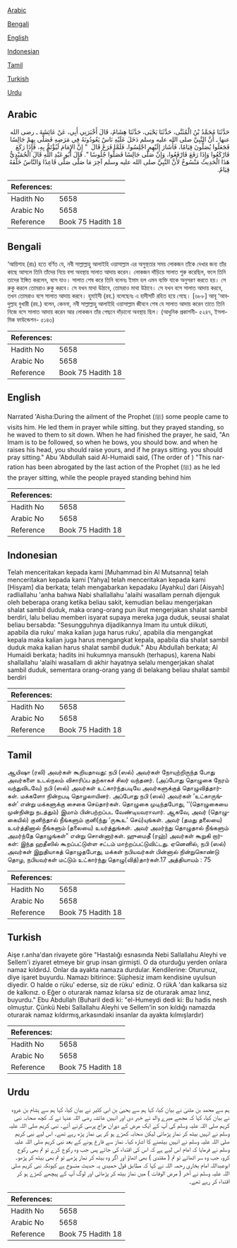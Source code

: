 [Arabic](#arabic)

[Bengali](#bengali)

[English](#english)

[Indonesian](#indonesian)

[Tamil](#tamil)

[Turkish](#turkish)

[Urdu](#urdu)

## Arabic


<div dir="rtl" lang="ar" style={{fontSize:'larger',backgroundColor:'#f8f9fa',padding:20}}>
حَدَّثَنَا مُحَمَّدُ بْنُ الْمُثَنَّى، حَدَّثَنَا يَحْيَى، حَدَّثَنَا هِشَامٌ، قَالَ أَخْبَرَنِي أَبِي، عَنْ عَائِشَةَ ـ رضى الله عنها ـ أَنَّ النَّبِيَّ صلى الله عليه وسلم دَخَلَ عَلَيْهِ نَاسٌ يَعُودُونَهُ فِي مَرَضِهِ فَصَلَّى بِهِمْ جَالِسًا فَجَعَلُوا يُصَلُّونَ قِيَامًا، فَأَشَارَ إِلَيْهِمِ اجْلِسُوا، فَلَمَّا فَرَغَ قَالَ ‏ "‏ إِنَّ الإِمَامَ لَيُؤْتَمُّ بِهِ، فَإِذَا رَكَعَ فَارْكَعُوا وَإِذَا رَفَعَ فَارْفَعُوا، وَإِنْ صَلَّى جَالِسًا فَصَلُّوا جُلُوسًا ‏"‏‏.‏ قَالَ أَبُو عَبْدِ اللَّهِ قَالَ الْحُمَيْدِيُّ هَذَا الْحَدِيثُ مَنْسُوخٌ لأَنَّ النَّبِيَّ صلى الله عليه وسلم آخِرَ مَا صَلَّى صَلَّى قَاعِدًا وَالنَّاسُ خَلْفَهُ قِيَامٌ‏.‏
</div>
<div style={{backgroundColor:'#f8f9fa',padding:20, marginBottom: 10}}><table> <thead> <tr> <th>References:</th> <th></th> </tr> </thead> <tbody><tr><td>Hadith No</td><td>5658</td></tr><tr><td>Arabic No</td><td>5658</td></tr><tr><td>Reference</td><td>Book 75 Hadith 18</td></tr></tbody></table></div>

## Bengali


<div dir="ltr" lang="bn" style={{fontSize:'larger',backgroundColor:'#f8f9fa',padding:20}}>
‘আয়িশাহ (রাঃ) হতে বর্ণিত যে, নবী সাল্লাল্লাহু আলাইহি ওয়াসাল্লাম এর অসুস্থতার সময় লোকজন তাঁকে দেখার জন্য তাঁর কাছে আসলে তিনি তাঁদের নিয়ে বসা অবস্থায় সালাত আদায় করেন। লোকজন দাঁড়িয়ে সালাত শুরু করেছিল, ফলে তিনি তাদের ইঙ্গিত করলেন, বসে যাও। সালাত শেষ করে তিনি বলেনঃ ইমাম হল এমন ব্যক্তি যাকে অনুসরণ করতে হয়। সে রুকু করলে তোমরাও রুকু করবে। সে যখন মাথা উঠাবে, তোমরাও মাথা উঠাবে। সে যখন বসে সালাত আদায় করবে, তখন তোমরাও বসে সালাত আদায় করবে। হুমাইদী (রহ.) বলেছেনঃ এ হাদীসটি রহিত হয়ে গেছে। [৬৮৮] আবূ ‘আবদুল্লাহ বুখারী (রহ.) বলেন, কেননা, নবী সাল্লাল্লাহু আলাইহি ওয়াসাল্লাম জীবনে শেষ যে সালাত আদায় করেন তাতে তিনি নিজে বসে সালাত আদায় করেন আর লোকজন তাঁর পেছনে দাঁড়ানো অবস্থায় ছিল। (আধুনিক প্রকাশনী- ৫২৪৭, ইসলামিক ফাউন্ডেশন- ৫১৪৩)
</div>
<div style={{backgroundColor:'#f8f9fa',padding:20, marginBottom: 10}}><table> <thead> <tr> <th>References:</th> <th></th> </tr> </thead> <tbody><tr><td>Hadith No</td><td>5658</td></tr><tr><td>Arabic No</td><td>5658</td></tr><tr><td>Reference</td><td>Book 75 Hadith 18</td></tr></tbody></table></div>

## English


<div dir="ltr" lang="en" style={{fontSize:'larger',backgroundColor:'#f8f9fa',padding:20}}>
Narrated 'Aisha:During the ailment of the Prophet (ﷺ) some people came to visits him. He led them in prayer while sitting. but they prayed standing, so he waved to them to sit down. When he had finished the prayer, he said, "An Imam is to be followed, so when he bows, you should bow. and when he raises his head, you should raise yours, and if he prays sitting. you should pray sitting." Abu 'Abdullah said Al-Humaidi said, (The order of ) "This narration has been abrogated by the last action of the Prophet (ﷺ) as he led the prayer sitting, while the people prayed standing behind him
</div>
<div style={{backgroundColor:'#f8f9fa',padding:20, marginBottom: 10}}><table> <thead> <tr> <th>References:</th> <th></th> </tr> </thead> <tbody><tr><td>Hadith No</td><td>5658</td></tr><tr><td>Arabic No</td><td>5658</td></tr><tr><td>Reference</td><td>Book 75 Hadith 18</td></tr></tbody></table></div>

## Indonesian


<div dir="ltr" lang="id" style={{fontSize:'larger',backgroundColor:'#f8f9fa',padding:20}}>
Telah menceritakan kepada kami [Muhammad bin Al Mutsanna] telah menceritakan kepada kami [Yahya] telah menceritakan kepada kami [Hisyam] dia berkata; telah mengabarkan kepadaku [Ayahku] dari [Aisyah] radliallahu 'anha bahwa Nabi shallallahu 'alaihi wasallam pernah dijenguk oleh beberapa orang ketika beliau sakit, kemudian beliau mengerjakan shalat sambil duduk, maka orang-orang pun ikut mengerjakan shalat sambil berdiri, lalu beliau memberi isyarat supaya mereka juga duduk, seusai shalat beliau bersabda: "Sesungguhnya dijadikannya Imam itu untuk diikuti, apabila dia ruku' maka kalian juga harus ruku', apabila dia mengangkat kepala maka kalian juga harus mengangkat kepala, apabila dia shalat sambil duduk maka kalian harus shalat sambil duduk." Abu Abdullah berkata; Al Humaidi berkata; hadits ini hukumnya mansukh (terhapus), karena Nabi shallallahu 'alaihi wasallam di akhir hayatnya selalu mengerjakan shalat sambil duduk, sementara orang-orang yang di belakang beliau shalat sambil berdiri
</div>
<div style={{backgroundColor:'#f8f9fa',padding:20, marginBottom: 10}}><table> <thead> <tr> <th>References:</th> <th></th> </tr> </thead> <tbody><tr><td>Hadith No</td><td>5658</td></tr><tr><td>Arabic No</td><td>5658</td></tr><tr><td>Reference</td><td>Book 75 Hadith 18</td></tr></tbody></table></div>

## Tamil


<div dir="ltr" lang="ta" style={{fontSize:'larger',backgroundColor:'#f8f9fa',padding:20}}>
ஆயிஷா (ரலி) அவர்கள் கூறியதாவது: நபி (ஸல்) அவர்கள் நோயுற்றிருந்த போது அவர்களை உடல்நலம் விசாரிப்ப தற்காகச் சிலர் வந்தனர். (அப்போது தொழுகை நேரம் வந்துவிடவே) நபி (ஸல்) அவர்கள் உட்கார்ந்தபடியே அவர்களுக்குத் தொழுவித்தார்கள். மக்களோ நின்றபடி தொழலாயினர். அப்போது நபி (ஸல்) அவர்கள் ‘உட்காருங்கள்’ என்று மக்களுக்கு சைகை செய்தார்கள். தொழுகை முடிந்தபோது, ‘‘(தொழுகையை முன்நின்று நடத்தும்) இமாம் பின்பற்றப்பட வேண்டியவராவார். ஆகவே, அவர் (தொழுகையில்) குனிந்தால் நீங்களும் குனி(ந்து ‘ருகூஉ’ செய்)யுங்கள். அவர் (தமது தலையை) உயர்த்தினால் நீங்களும் (தலையை) உயர்த்துங்கள். அவர் அமர்ந்து தொழுதால் நீங்களும் அமர்ந்தே தொழுங்கள்” என்று சொன்னார்கள். ஹுமைதீ (ரஹ்) அவர்கள் கூறுகி றார்கள்: இந்த ஹதீஸில் கூறப்பட்டுள்ள சட்டம் மாற்றப்பட்டுவிட்டது. ஏனெனில், நபி (ஸல்) அவர்கள் இறுதியாகத் தொழுதபோது, மக்கள் நபியவர்கள் பின்னால் நின்றுகொண்டு தொழ, நபியவர்கள் மட்டும் உட்கார்ந்து தொழு(வித்)தார்கள்.17 அத்தியாயம் : 75
</div>
<div style={{backgroundColor:'#f8f9fa',padding:20, marginBottom: 10}}><table> <thead> <tr> <th>References:</th> <th></th> </tr> </thead> <tbody><tr><td>Hadith No</td><td>5658</td></tr><tr><td>Arabic No</td><td>5658</td></tr><tr><td>Reference</td><td>Book 75 Hadith 18</td></tr></tbody></table></div>

## Turkish


<div dir="ltr" lang="tr" style={{fontSize:'larger',backgroundColor:'#f8f9fa',padding:20}}>
Aişe r.anha'dan rivayete göre "Hastalığı esnasında Nebi Sallallahu Aleyhi ve Sellem'i ziyaret etmeye bir grup insan girmişti. O da oturduğu yerden onlara namaz kıldırdJ. Onlar da ayakta namaza durdular. Kendilerine: Oturunuz, diye işaret buyurdu. Namazı bitirince: Şüphesiz imam kendisine uyulsun diyedir. O halde o rüku' ederse, siz de rüku' ediniz. O rükA 'dan kalkarsa siz de kalkınız. o Eğer o oturarak namaz kılarsa siz de oturarak amaz lınız, buyurdu." Ebu Abdullah (Buharil dedi ki: "el-Humeydi dedi ki: Bu hadis nesh olmuştur. Çünkü Nebi Sallallahu Aleyhi ve Sellem'in son kıldığı namazda oturarak namaz kıldırmış,arkasındaki insanlar da ayakta kılmışlardır)
</div>
<div style={{backgroundColor:'#f8f9fa',padding:20, marginBottom: 10}}><table> <thead> <tr> <th>References:</th> <th></th> </tr> </thead> <tbody><tr><td>Hadith No</td><td>5658</td></tr><tr><td>Arabic No</td><td>5658</td></tr><tr><td>Reference</td><td>Book 75 Hadith 18</td></tr></tbody></table></div>

## Urdu


<div dir="rtl" lang="ur" style={{fontSize:'larger',backgroundColor:'#f8f9fa',padding:20}}>
ہم سے محمد بن مثنیٰ نے بیان کیا، کہا ہم سے یحییٰ بن ابی کثیر نے بیان کیا، کہا ہم سے ہشام بن عروہ نے بیان کیا، کہا کہ مجھے میرے والد نے خبر دی اور انہیں عائشہ رضی اللہ عنہا نے کہ کچھ صحابہ نبی کریم صلی اللہ علیہ وسلم کی آپ کے ایک مرض کے دوران مزاج پرسی کرنے آئے۔ نبی کریم صلی اللہ علیہ وسلم نے انہیں بیٹھ کر نماز پڑھائی لیکن صحابہ کھڑے ہو کر ہی نماز پڑھ رہے تھے۔ اس لیے نبی کریم صلی اللہ علیہ وسلم نے انہیں بیٹھنے کا اشارہ کیا۔ نماز سے فارغ ہونے کے بعد نبی کریم صلی اللہ علیہ وسلم نے فرمایا کہ امام اس لیے ہے کہ اس کی اقتداء کی جائے پس جب وہ رکوع کرے تو تم بھی رکوع کرو، جب وہ سر اٹھائے تو تم ( مقتدی ) بھی اٹھاؤ اور اگر وہ بیٹھ کر نماز پڑھے تو تم بھی بیٹھ کر پڑھو۔ ابوعبداللہ امام بخاری رحمہ اللہ نے کہا کہ مطابق قول حمیدی یہ حدیث منسوخ ہے کیونکہ نبی کریم صلی اللہ علیہ وسلم نے آخر ( مرض الوفات ) میں نماز بیٹھ کر پڑھائی اور لوگ آپ کے پیچھے کھڑے ہو کر اقتداء کر رہے تھے۔
</div>
<div style={{backgroundColor:'#f8f9fa',padding:20, marginBottom: 10}}><table> <thead> <tr> <th>References:</th> <th></th> </tr> </thead> <tbody><tr><td>Hadith No</td><td>5658</td></tr><tr><td>Arabic No</td><td>5658</td></tr><tr><td>Reference</td><td>Book 75 Hadith 18</td></tr></tbody></table></div>